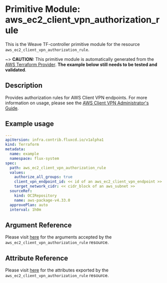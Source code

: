 
# Primitive Module: aws_ec2_client_vpn_authorization_rule

This is the Weave TF-controller primitive module for the resource `aws_ec2_client_vpn_authorization_rule`.

~> **CAUTION:** This primitive module is automatically generated from the [AWS Terraform Provider](https://registry.terraform.io/providers/hashicorp/aws/latest/docs/resources/ec2_client_vpn_authorization_rule). **The example below still needs to be tested and validated**.

## Description

Provides authorization rules for AWS Client VPN endpoints. For more information on usage, please see the
[AWS Client VPN Administrator's Guide](https://docs.aws.amazon.com/vpn/latest/clientvpn-admin/what-is.html).

## Example usage

```yaml
---
apiVersion: infra.contrib.fluxcd.io/v1alpha1
kind: Terraform
metadata:
  name: example
  namespace: flux-system
spec:
  path: aws_ec2_client_vpn_authorization_rule
  values:
    authorize_all_groups: true
    client_vpn_endpoint_id: << id of an aws_ec2_client_vpn_endpoint >>
    target_network_cidr: << cidr_block of an aws_subnet >>
  sourceRef:
    kind: OCIRepository
    name: aws-package-v4.33.0
  approvePlan: auto
  interval: 1h0m
```

## Argument Reference

Please visit [here](https://registry.terraform.io/providers/hashicorp/aws/latest/docs/resources/ec2_client_vpn_authorization_rule#argument-reference) for the arguments accepted by the `aws_ec2_client_vpn_authorization_rule` resource.

## Attribute Reference

Please visit [here](https://registry.terraform.io/providers/hashicorp/aws/latest/docs/resources/ec2_client_vpn_authorization_rule#attributes-reference) for the attributes exported by the `aws_ec2_client_vpn_authorization_rule` resource.

